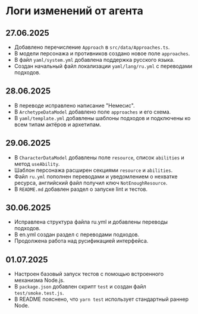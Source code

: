 # Логи изменений от агента

## 27.06.2025
- Добавлено перечисление `Approach` в `src/data/Approaches.ts`.
- В модели персонажа и противников создано новое поле `approaches`.
- В файл `yaml/system.yml` добавлена поддержка русского языка.
- Создан начальный файл локализации `yaml/lang/ru.yml` с переводами подходов.

## 28.06.2025
- В переводе исправлено написание "Немесис".
- В `ArchetypeDataModel` добавлено поле `approaches` и его схема.
- В `yaml/template.yml` добавлены шаблоны подходов и подключены ко всем типам актёров и архетипам.

## 29.06.2025
- В `CharacterDataModel` добавлены поле `resource`, список `abilities` и метод `useAbility`.
- Шаблон персонажа расширен секциями `resource` и `abilities`.
- Файл `ru.yml` пополнен переводами и уведомлением о нехватке ресурса, английский файл получил ключ `NotEnoughResource`.
- В `README.md` добавлен раздел о запуске lint и тестов.


## 30.06.2025
- Исправлена структура файла ru.yml и добавлены переводы подходов.
- В en.yml создан раздел с переводами подходов.
- Продолжена работа над русификацией интерфейса.

## 01.07.2025
- Настроен базовый запуск тестов с помощью встроенного механизма Node.js.
- В `package.json` добавлен скрипт `test` и создан файл `test/smoke.test.js`.
- В README пояснено, что `yarn test` использует стандартный раннер Node.
